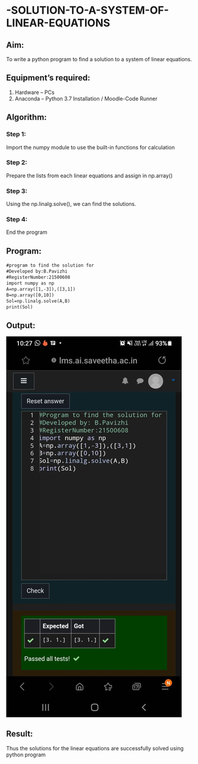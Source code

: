 # -SOLUTION-TO-A-SYSTEM-OF-LINEAR-EQUATIONS
## Aim:
To write a python program to find a solution to a system of linear equations.
## Equipment’s required:
1. 	Hardware – PCs
2. 	Anaconda – Python 3.7 Installation / Moodle-Code Runner
## Algorithm:
### Step 1: 
Import the numpy module to use the built-in functions for calculation
### Step 2: 
Prepare the lists from each linear equations and assign in np.array()
### Step 3: 
Using the np.linalg.solve(), we can find the solutions.
### Step 4: 
End the program
## Program:
```
#program to find the solution for
#Developed by:B.Pavizhi
#RegisterNumber:21500608
import numpy as np
A=np.array([1,-3]),([3,1])
B=np.array([0,10])
Sol=np.linalg.solve(A,B)
print(Sol)
```
## Output:
![output](./file.jpeg)
## Result: 
Thus the solutions for the linear equations are successfully solved using python program

